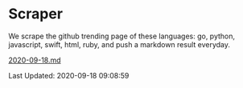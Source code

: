 # Scraper

We scrape the github trending page of these languages: go, python, javascript, swift, html, ruby, and push a markdown result everyday.

[2020-09-18.md](https://github.com/henson/Scraper/blob/master/2020-09-18.md)

Last Updated: 2020-09-18 09:08:59